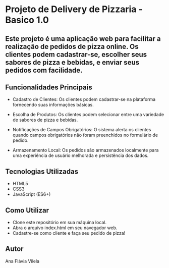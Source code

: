 # Projeto de Delivery de Pizzaria - Basico 1.0

## Este projeto é uma aplicação web para facilitar a realização de pedidos de pizza online. Os clientes podem cadastrar-se, escolher seus sabores de pizza e bebidas, e enviar seus pedidos com facilidade.


## Funcionalidades Principais
- Cadastro de Clientes: Os clientes podem cadastrar-se na plataforma fornecendo suas informações básicas.

- Escolha de Produtos: Os clientes podem selecionar entre uma variedade de sabores de pizza e bebidas.

- Notificações de Campos Obrigatórios: O sistema alerta os clientes quando campos obrigatórios não foram preenchidos no formulário de pedido.

- Armazenamento Local: Os pedidos são armazenados localmente para uma experiência de usuário melhorada e persistência dos dados.


## Tecnologias Utilizadas
* HTML5
* CSS3
* JavaScript (ES6+)


## Como Utilizar
- Clone este repositório em sua máquina local.
- Abra o arquivo index.html em seu navegador web.
- Cadastre-se como cliente e faça seu pedido de pizza!

## Autor
Ana Flávia Vilela

